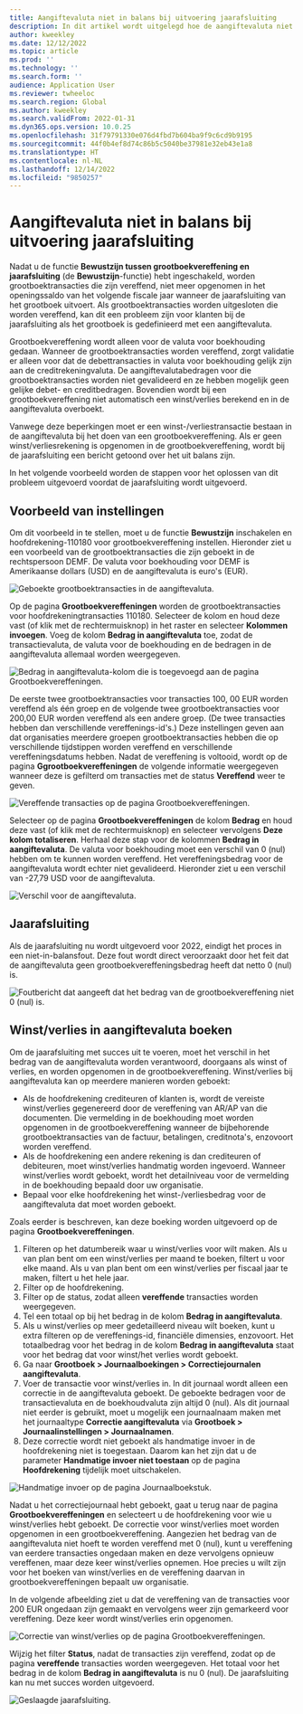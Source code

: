 ```yaml
---
title: Aangiftevaluta niet in balans bij uitvoering jaarafsluiting
description: In dit artikel wordt uitgelegd hoe de aangiftevaluta niet meer in balans kan zijn wanneer de jaarafsluiting wordt uitgevoerd.
author: kweekley
ms.date: 12/12/2022
ms.topic: article
ms.prod: ''
ms.technology: ''
ms.search.form: ''
audience: Application User
ms.reviewer: twheeloc
ms.search.region: Global
ms.author: kweekley
ms.search.validFrom: 2022-01-31
ms.dyn365.ops.version: 10.0.25
ms.openlocfilehash: 31f79791330e076d4fbd7b604ba9f9c6cd9b9195
ms.sourcegitcommit: 44f0b4ef8d74c86b5c5040be37981e32eb43e1a8
ms.translationtype: HT
ms.contentlocale: nl-NL
ms.lasthandoff: 12/14/2022
ms.locfileid: "9850257"
---
```

# <a name="reporting-currency-out-of-balance-when-the-year-end-close-is-run"></a>Aangiftevaluta niet in balans bij uitvoering jaarafsluiting

Nadat u de functie **Bewustzijn tussen grootboekvereffening en jaarafsluiting** (de **Bewustzijn**-functie) hebt ingeschakeld, worden grootboektransacties die zijn vereffend, niet meer opgenomen in het openingssaldo van het volgende fiscale jaar wanneer de jaarafsluiting van het grootboek uitvoert. Als grootboektransacties worden uitgesloten die worden vereffend, kan dit een probleem zijn voor klanten bij de jaarafsluiting als het grootboek is gedefinieerd met een aangiftevaluta.

Grootboekvereffening wordt alleen voor de valuta voor boekhouding gedaan. Wanneer de grootboektransacties worden vereffend, zorgt validatie er alleen voor dat de debettransacties in valuta voor boekhouding gelijk zijn aan de creditrekeningvaluta. De aangiftevalutabedragen voor die grootboektransacties worden niet gevalideerd en ze hebben mogelijk geen gelijke debet- en creditbedragen. Bovendien wordt bij een grootboekvereffening niet automatisch een winst/verlies berekend en in de aangiftevaluta overboekt.

Vanwege deze beperkingen moet er een winst-/verliestransactie bestaan in de aangiftevaluta bij het doen van een grootboekvereffening. Als er geen winst/verliesrekening is opgenomen in de grootboekvereffening, wordt bij de jaarafsluiting een bericht getoond over het uit balans zijn.

In het volgende voorbeeld worden de stappen voor het oplossen van dit probleem uitgevoerd voordat de jaarafsluiting wordt uitgevoerd.

## <a name="example-setup"></a>Voorbeeld van instellingen

Om dit voorbeeld in te stellen, moet u de functie **Bewustzijn** inschakelen en hoofdrekening-110180 voor grootboekvereffening instellen. Hieronder ziet u een voorbeeld van de grootboektransacties die zijn geboekt in de rechtspersoon DEMF. De valuta voor boekhouding voor DEMF is Amerikaanse dollars (USD) en de aangiftevaluta is euro's (EUR).

![Geboekte grootboektransacties in de aangiftevaluta.](./media/reporting-currency-1.png)

Op de pagina **Grootboekvereffeningen** worden de grootboektransacties voor hoofdrekeningtransacties 110180. Selecteer de kolom en houd deze vast (of klik met de rechtermuisknop) in het raster en selecteer **Kolommen invoegen**. Voeg de kolom **Bedrag in aangiftevaluta** toe, zodat de transactievaluta, de valuta voor de boekhouding en de bedragen in de aangiftevaluta allemaal worden weergegeven.

![Bedrag in aangiftevaluta-kolom die is toegevoegd aan de pagina Grootboekvereffeningen.](./media/Ledger-settlement2.png)

De eerste twee grootboektransacties voor transacties 100, 00 EUR worden vereffend als één groep en de volgende twee grootboektransacties voor 200,00 EUR worden vereffend als een andere groep. (De twee transacties hebben dan verschillende vereffenings-id's.) Deze instellingen geven aan dat organisaties meerdere groepen grootboektransacties hebben die op verschillende tijdstippen worden vereffend en verschillende vereffeningsdatums hebben. Nadat de vereffening is voltooid, wordt op de pagina **Ggrootboekvereffeningen** de volgende informatie weergegeven wanneer deze is gefilterd om transacties met de status **Vereffend** weer te geven.

![Vereffende transacties op de pagina Grootboekvereffeningen.](./media/Settled-trans-filtered3.png)

Selecteer op de pagina **Grootboekvereffeningen** de kolom **Bedrag** en houd deze vast (of klik met de rechtermuisknop) en selecteer vervolgens **Deze kolom totaliseren**. Herhaal deze stap voor de kolommen **Bedrag in aangiftevaluta**. De valuta voor boekhouding moet een verschil van 0 (nul) hebben om te kunnen worden vereffend. Het vereffeningsbedrag voor de aangiftevaluta wordt echter niet gevalideerd. Hieronder ziet u een verschil van -27,79 USD voor de aangiftevaluta.

![Verschil voor de aangiftevaluta.](./media/Difference4.png)

## <a name="year-end-close"></a>Jaarafsluiting

Als de jaarafsluiting nu wordt uitgevoerd voor 2022, eindigt het proces in een niet-in-balansfout. Deze fout wordt direct veroorzaakt door het feit dat de aangiftevaluta geen grootboekvereffeningsbedrag heeft dat netto 0 (nul) is.

![Foutbericht dat aangeeft dat het bedrag van de grootboekvereffening niet 0 (nul) is.](./media/YEC5.png)

## <a name="posting-reporting-currency-gainloss"></a>Winst/verlies in aangiftevaluta boeken

Om de jaarafsluiting met succes uit te voeren, moet het verschil in het bedrag van de aangiftevaluta worden verantwoord, doorgaans als winst of verlies, en worden opgenomen in de grootboekvereffening. Winst/verlies bij aangiftevaluta kan op meerdere manieren worden geboekt:

- Als de hoofdrekening crediteuren of klanten is, wordt de vereiste winst/verlies gegenereerd door de vereffening van AR/AP van die documenten. Die vermelding in de boekhouding moet worden opgenomen in de grootboekvereffening wanneer de bijbehorende grootboektransacties van de factuur, betalingen, creditnota's, enzovoort worden vereffend.
- Als de hoofdrekening een andere rekening is dan crediteuren of debiteuren, moet winst/verlies handmatig worden ingevoerd. Wanneer winst/verlies wordt geboekt, wordt het detailniveau voor de vermelding in de boekhouding bepaald door uw organisatie.
- Bepaal voor elke hoofdrekening het winst-/verliesbedrag voor de aangiftevaluta dat moet worden geboekt.

Zoals eerder is beschreven, kan deze boeking worden uitgevoerd op de pagina **Grootboekvereffeningen**.

1. Filteren op het datumbereik waar u winst/verlies voor wilt maken. Als u van plan bent om een winst/verlies per maand te boeken, filtert u voor elke maand. Als u van plan bent om een winst/verlies per fiscaal jaar te maken, filtert u het hele jaar.
2. Filter op de hoofdrekening.
3. Filter op de status, zodat alleen **vereffende** transacties worden weergegeven.
4. Tel een totaal op bij het bedrag in de kolom **Bedrag in aangiftevaluta**.
5. Als u winst/verlies op meer gedetailleerd niveau wilt boeken, kunt u extra filteren op de vereffenings-id, financiële dimensies, enzovoort. Het totaalbedrag voor het bedrag in de kolom **Bedrag in aangiftevaluta** staat voor het bedrag dat voor winst/het verlies wordt geboekt.
6. Ga naar **Grootboek \> Journaalboekingen \> Correctiejournalen aangiftevaluta**.
7. Voer de transactie voor winst/verlies in. In dit journaal wordt alleen een correctie in de aangiftevaluta geboekt. De geboekte bedragen voor de transactievaluta en de boekhoudvaluta zijn altijd 0 (nul). Als dit journaal niet eerder is gebruikt, moet u mogelijk een journaalnaam maken met het journaaltype **Correctie aangiftevaluta** via **Grootboek \> Journaalinstellingen \> Journaalnamen**.
8. Deze correctie wordt niet geboekt als handmatige invoer in de hoofdrekening niet is toegestaan. Daarom kan het zijn dat u de parameter **Handmatige invoer niet toestaan** op de pagina **Hoofdrekening** tijdelijk moet uitschakelen.

![Handmatige invoer op de pagina Journaalboekstuk.](./media/Manual-entry6.png)

Nadat u het correctiejournaal hebt geboekt, gaat u terug naar de pagina **Grootboekvereffeningen** en selecteert u de hoofdrekening voor wie u winst/verlies hebt geboekt. De correctie voor winst/verlies moet worden opgenomen in een grootboekvereffening. Aangezien het bedrag van de aangiftevaluta niet hoeft te worden vereffend met 0 (nul), kunt u vereffening van eerdere transacties ongedaan maken en deze vervolgens opnieuw vereffenen, maar deze keer winst/verlies opnemen. Hoe precies u wilt zijn voor het boeken van winst/verlies en de vereffening daarvan in grootboekvereffeningen bepaalt uw organisatie.

In de volgende afbeelding ziet u dat de vereffening van de transacties voor 200 EUR ongedaan zijn gemaakt en vervolgens weer zijn gemarkeerd voor vereffening. Deze keer wordt winst/verlies erin opgenomen.

![Correctie van winst/verlies op de pagina Grootboekvereffeningen.](./media/gain-loss7.png)

Wijzig het filter **Status**, nadat de transacties zijn vereffend, zodat op de pagina **vereffende** transacties worden weergegeven. Het totaal voor het bedrag in de kolom **Bedrag in aangiftevaluta** is nu 0 (nul). De jaarafsluiting kan nu met succes worden uitgevoerd.

![Geslaagde jaarafsluiting.](./media/Zero-settled8.png)
